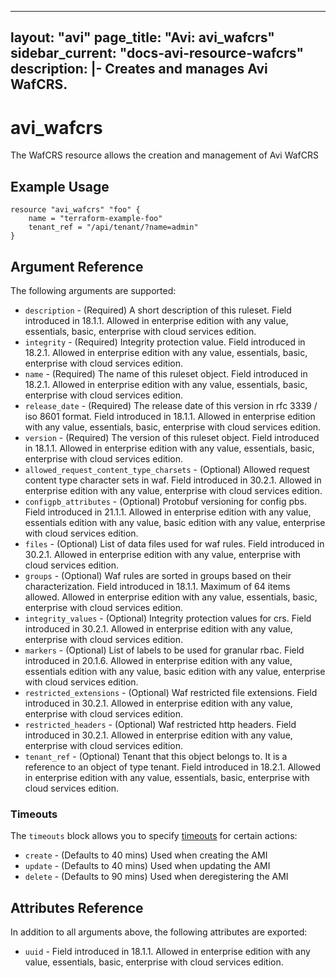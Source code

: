 <!--
    Copyright 2021 VMware, Inc.
    SPDX-License-Identifier: Mozilla Public License 2.0
-->
---
layout: "avi"
page_title: "Avi: avi_wafcrs"
sidebar_current: "docs-avi-resource-wafcrs"
description: |-
  Creates and manages Avi WafCRS.
---

# avi_wafcrs

The WafCRS resource allows the creation and management of Avi WafCRS

## Example Usage

```hcl
resource "avi_wafcrs" "foo" {
    name = "terraform-example-foo"
    tenant_ref = "/api/tenant/?name=admin"
}
```

## Argument Reference

The following arguments are supported:

* `description` - (Required) A short description of this ruleset. Field introduced in 18.1.1. Allowed in enterprise edition with any value, essentials, basic, enterprise with cloud services edition.
* `integrity` - (Required) Integrity protection value. Field introduced in 18.2.1. Allowed in enterprise edition with any value, essentials, basic, enterprise with cloud services edition.
* `name` - (Required) The name of this ruleset object. Field introduced in 18.2.1. Allowed in enterprise edition with any value, essentials, basic, enterprise with cloud services edition.
* `release_date` - (Required) The release date of this version in rfc 3339 / iso 8601 format. Field introduced in 18.1.1. Allowed in enterprise edition with any value, essentials, basic, enterprise with cloud services edition.
* `version` - (Required) The version of this ruleset object. Field introduced in 18.1.1. Allowed in enterprise edition with any value, essentials, basic, enterprise with cloud services edition.
* `allowed_request_content_type_charsets` - (Optional) Allowed request content type character sets in waf. Field introduced in 30.2.1. Allowed in enterprise edition with any value, enterprise with cloud services edition.
* `configpb_attributes` - (Optional) Protobuf versioning for config pbs. Field introduced in 21.1.1. Allowed in enterprise edition with any value, essentials edition with any value, basic edition with any value, enterprise with cloud services edition.
* `files` - (Optional) List of data files used for waf rules. Field introduced in 30.2.1. Allowed in enterprise edition with any value, enterprise with cloud services edition.
* `groups` - (Optional) Waf rules are sorted in groups based on their characterization. Field introduced in 18.1.1. Maximum of 64 items allowed. Allowed in enterprise edition with any value, essentials, basic, enterprise with cloud services edition.
* `integrity_values` - (Optional) Integrity protection values for crs. Field introduced in 30.2.1. Allowed in enterprise edition with any value, enterprise with cloud services edition.
* `markers` - (Optional) List of labels to be used for granular rbac. Field introduced in 20.1.6. Allowed in enterprise edition with any value, essentials edition with any value, basic edition with any value, enterprise with cloud services edition.
* `restricted_extensions` - (Optional) Waf restricted file extensions. Field introduced in 30.2.1. Allowed in enterprise edition with any value, enterprise with cloud services edition.
* `restricted_headers` - (Optional) Waf restricted http headers. Field introduced in 30.2.1. Allowed in enterprise edition with any value, enterprise with cloud services edition.
* `tenant_ref` - (Optional) Tenant that this object belongs to. It is a reference to an object of type tenant. Field introduced in 18.2.1. Allowed in enterprise edition with any value, essentials, basic, enterprise with cloud services edition.


### Timeouts

The `timeouts` block allows you to specify [timeouts](https://www.terraform.io/docs/configuration/resources.html#timeouts) for certain actions:

* `create` - (Defaults to 40 mins) Used when creating the AMI
* `update` - (Defaults to 40 mins) Used when updating the AMI
* `delete` - (Defaults to 90 mins) Used when deregistering the AMI

## Attributes Reference

In addition to all arguments above, the following attributes are exported:

* `uuid` -  Field introduced in 18.1.1. Allowed in enterprise edition with any value, essentials, basic, enterprise with cloud services edition.

